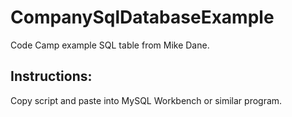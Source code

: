 # CompanySqlDatabaseExample
Code Camp example SQL table from Mike Dane.

## Instructions:
Copy script and paste into MySQL Workbench or similar program.
